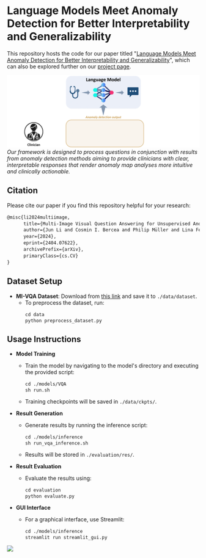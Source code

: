 
# Language Models Meet Anomaly Detection for Better Interpretability and Generalizability

This repository hosts the code for our paper titled "[Language Models Meet Anomaly Detection for Better Interpretability and Generalizability](https://arxiv.org/pdf/2404.07622.pdf)", which can also be explored further on our [project page](https://lijunrio.github.io/Multi-Image-VQA-for-UAD/).

![](static/images/teaser.gif)
*Our framework is designed to process questions in conjunction with results from anomaly detection methods aiming to provide clinicians with clear, interpretable responses that render anomaly map analyses more intuitive and clinically actionable.*

## Citation
Please cite our paper if you find this repository helpful for your research:

```latex
@misc{li2024multiimage,
      title={Multi-Image Visual Question Answering for Unsupervised Anomaly Detection}, 
      author={Jun Li and Cosmin I. Bercea and Philip Müller and Lina Felsner and Suhwan Kim and Daniel Rueckert and Benedikt Wiestler and Julia A. Schnabel},
      year={2024},
      eprint={2404.07622},
      archivePrefix={arXiv},
      primaryClass={cs.CV}
}
```

## Dataset Setup
- **MI-VQA Dataset**: Download from [this link](https://drive.google.com/file/d/1mHjtd_yV6ewRFC7ujwBM9_HDSnKUx5l5/view?usp=sharing) and save it to `./data/dataset`.
  - To preprocess the dataset, run:
    ```
    cd data
    python preprocess_dataset.py
    ```

## Usage Instructions
- **Model Training**
  - Train the model by navigating to the model's directory and executing the provided script:
    ```
    cd ./models/VQA
    sh run.sh
    ```
  - Training checkpoints will be saved in `./data/ckpts/`.

- **Result Generation**
  - Generate results by running the inference script:
    ```
    cd ./models/inference
    sh run_vqa_inference.sh
    ```
  - Results will be stored in `./evaluation/res/`.

- **Result Evaluation**
  - Evaluate the results using:
    ```
    cd evaluation
    python evaluate.py
    ```

- **GUI Interface**
  - For a graphical interface, use Streamlit:
    ```
    cd ./models/inference
    streamlit run streamlit_gui.py
    ```

![](static/images/output.gif)


